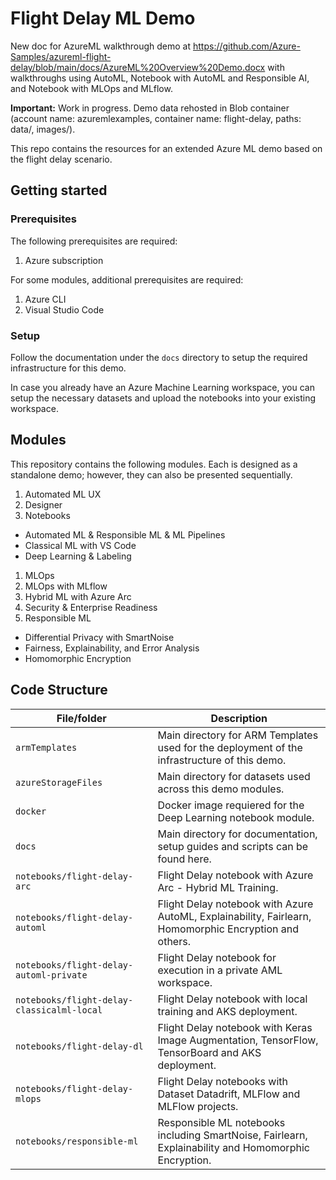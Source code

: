 # Flight Delay ML Demo

New doc for AzureML walkthrough demo at https://github.com/Azure-Samples/azureml-flight-delay/blob/main/docs/AzureML%20Overview%20Demo.docx with walkthroughs using AutoML, Notebook with AutoML and Responsible AI, and Notebook with MLOps and MLflow.





**Important:** Work in progress. Demo data rehosted in Blob container (account name: azuremlexamples, container name: flight-delay, paths: data/, images/).

This repo contains the resources for an extended Azure ML demo based on the flight delay scenario.

## Getting started

### Prerequisites

The following prerequisites are required:
1. Azure subscription

For some modules, additional prerequisites are required:
1. Azure CLI
1. Visual Studio Code

### Setup

Follow the documentation under the `docs` directory to setup the required infrastructure for this demo.

In case you already have an Azure Machine Learning workspace, you can setup the necessary datasets and upload the notebooks into your existing workspace.

## Modules

This repository contains the following modules. Each is designed as a standalone demo; however, they can also be presented sequentially.

1. Automated ML UX
1. Designer
1. Notebooks
  * Automated ML & Responsible ML & ML Pipelines
  * Classical ML with VS Code
  * Deep Learning & Labeling
1. MLOps
1. MLOps with MLflow
1. Hybrid ML with Azure Arc
1. Security & Enterprise Readiness
1. Responsible ML
  * Differential Privacy with SmartNoise
  * Fairness, Explainability, and Error Analysis
  * Homomorphic Encryption

## Code Structure

| File/folder                                                                 | Description                                                                                                             |
| --------------------------------------------------------------------------  | ----------------------------------------------------------------------------------------------------------------------- |
| `armTemplates`                                                              | Main directory for ARM Templates used for the deployment of the infrastructure of this demo.                            |
| `azureStorageFiles`                                                         | Main directory for datasets used across this demo modules.                                                              |
| `docker`                                                                    | Docker image requiered for the Deep Learning notebook module.                                                           |
| `docs`                                                                      | Main directory for documentation, setup guides and scripts can be found here.                                           |
| `notebooks/flight-delay-arc`                                                | Flight Delay notebook with Azure Arc - Hybrid ML Training.                                                              |
| `notebooks/flight-delay-automl`                                             | Flight Delay notebook with Azure AutoML, Explainability, Fairlearn, Homomorphic Encryption and others.                  |
| `notebooks/flight-delay-automl-private`                                     | Flight Delay notebook for execution in a private AML workspace.                                                              |
| `notebooks/flight-delay-classicalml-local`                                  | Flight Delay notebook with local training and AKS deployment.                                                           |
| `notebooks/flight-delay-dl`                                                 | Flight Delay notebook with Keras Image Augmentation, TensorFlow, TensorBoard and AKS deployment.                        |
| `notebooks/flight-delay-mlops`                                              | Flight Delay notebooks with Dataset Datadrift, MLFlow and MLFlow projects.                                              |
| `notebooks/responsible-ml`                                                  | Responsible ML notebooks including SmartNoise, Fairlearn, Explainability and Homomorphic Encryption.                    |
